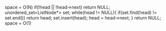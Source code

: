 space = O(N)
if(!head || !head->next)
return NULL;
unordered_set<ListNode*> set;
while(head != NULL){
if(set.find(head) != set.end()) return head;
set.insert(head);
head = head->next;
}
return NULL;
space = O(1)
​